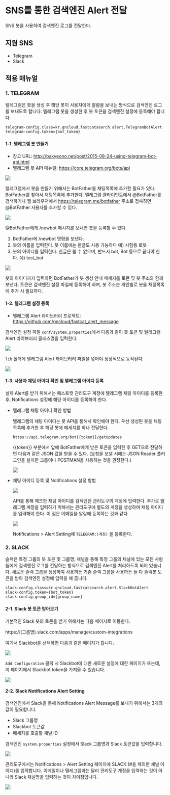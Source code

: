 # SNS를 통한 검색엔진 Alert 전달

SNS 봇을 사용하여 검색엔진 로그를 전달한다.

## 지원 SNS

- Telegram
- Slack

## 적용 매뉴얼

### 1. TELEGRAM

텔레그램은 봇을 생성 후 해당 봇이 사용자에게 알람을 보내는 방식으로 검색엔진 로그를 보내도록 합니다.
텔레그램 봇을 생성한 후 봇 토큰을 검색엔진 설정에 등록해야 합니다.

```
telegram-config.class=kr.gncloud.fastcatsearch.alert.TelegramBotAlert
telegram-config.token={bot_token}
```

#### 1-1. 텔레그램 봇 만들기

- 참고 URL: http://bakyeono.net/post/2015-08-24-using-telegram-bot-api.html
- 텔레그램 봇 API 매뉴얼: https://core.telegram.org/bots/api

![](https://raw.githubusercontent.com/gncloud/fastcat_alert_message/master/manual/img/img001.png)

텔레그램에서 봇을 만들기 위해서는 BotFather를 채팅목록에 추가할 필요가 있다. BotFather를 찾아서 채팅목록에 추가한다. 텔레그램 클라이언트에서 @BotFather를 검색하거나 웹 브라우저에서 https://telegram.me/botfather 주소로 접속하면 @BotFather 사용자를 추가할 수 있다.

![](https://raw.githubusercontent.com/gncloud/fastcat_alert_message/master/manual/img/img002.png)

@BotFather에게 /newbot 메시지를 보내면 봇을 등록할 수 있다.

1. BotFather에 /newbot 명령을 보낸다.
2. 봇의 이름을 입력한다. 봇 이름에는 한글도 사용 가능하다 예) 시험용 로봇
3. 봇의 아이디를 입력한다. 한글은 쓸 수 없으며, 반드시 bot, Bot 등으로 끝나야 한다. 예) test_bot

![](https://raw.githubusercontent.com/gncloud/fastcat_alert_message/master/manual/img/img003.png)

봇의 아이디까지 입력하면 BotFather가 봇 생성 안내 메세지를 토큰 및 봇 주소와 함께 보낸다. 토큰은 검색엔진 설정 파일에 등록해야 하며, 봇 주소는 개인별로 봇을 채팅목록에 추가 시 필요하다.

#### 1-2. 텔레그램 설정 등록

- 텔레그램 Alert 라이브러리 프로젝트: https://github.com/gncloud/fastcat_alert_message

검색엔진 설정 파일 ``conf/system.properties``에서 다음과 같이 봇 토큰 및 텔레그램 Alert 라이브러리 클래스명을 입력한다.

![](https://raw.githubusercontent.com/gncloud/fastcat_alert_message/master/manual/img/img004.png)

``lib`` 폴더에 텔레그램 Alert 라이브러리 파일을 넣어야 정상적으로 동작된다.

![](https://raw.githubusercontent.com/gncloud/fastcat_alert_message/master/manual/img/img005.png)

#### 1-3. 사용자 채팅 아이디 확인 및 텔레그램 아이디 등록

실제 Alert를 받기 위해서는 패스트캣 관리도구 계정에 텔레그램 채팅 아이디를 등록한 후, Notifications 설정에 해당 아이디를 등록해야 한다.

- 텔레그램 채팅 아이디 확인 방법

	텔레그램의 채팅 아이디는 봇 API를 통해서 확인해야 한다. 우선 생성된 봇을 채팅목록에 추가한 후 해당 봇에 메세지를 하나 전달한다.
    
    ``https://api.telegram.org/bot{{token}}/getUpdates``
    
    {{token}} 부분에서 앞에 BotFather에게 받은 토큰을 입력한 후 GET으로 전달하면 다음과 같은 JSON 값을 받을 수 있다.
    (요청을 보낼 시에는 JSON Reader 플러그인을 설치한 크롬이나 POSTMAN을 사용하는 것을 권장한다.)
    
    ![](https://raw.githubusercontent.com/gncloud/fastcat_alert_message/master/manual/img/img006.png)

- 채팅 아이디 등록 및 Notifications 설정 방법

	![](https://raw.githubusercontent.com/gncloud/fastcat_alert_message/master/manual/img/img007.png)

	API를 통해 체크한 채팅 아이디를 검색엔진 관리도구의 계정에 입력한다. 추가로 텔레그램 계정을 입력하기 위해서는 관리도구에 별도의 계정을 생성하여 채팅 아이디를 입력해야 한다. 이 점은 이메일을 알람에 등록하는 것과 같다.
    
    ![](https://raw.githubusercontent.com/gncloud/fastcat_alert_message/master/manual/img/img008.png)
    
    Notifications > Alert Setting에 ```TELEGRAM:(계정)``` 을 등록한다.

### 2. SLACK

슬랙은 특정 그룹의 봇 토큰 및 그룹명, 채널을 통해 특정 그룹의 채널에 있는 모든 사람들에게 검색엔진 로그를 전달하는 방식으로 검색엔진 Alert를 처리하도록 되어 있습니다.
새로운 슬랙 그룹을 생성하여 사용하든 기존 슬랙 그룹을 사용하든 둘 다 슬랙봇 토큰을 받아 검색엔진 설정에 입력을 해 줍니다.

```
slack-config.class=kr.gncloud.fastcatsearch.alert.SlackBotAlert
slack-config.token={bot_token}
slack-config.group_id={group_name}
```

#### 2-1. Slack 봇 토큰 받아오기

기본적인 Slack 봇의 토큰을 받기 위해서는 다음 페이지로 이동한다.

https://(그룹명).slack.com/apps/manage/custom-integrations

여기서 Slackbot을 선택하면 다음과 같은 페이지가 뜹니다.

![](https://raw.githubusercontent.com/gncloud/fastcat_alert_message/master/manual/img/img009.png)

```Add Configuration``` 클릭 시 Slackbot에 대한 새로운 설정에 대한 페이지가 뜨는데, 이 페이지에서 Slackbot token을 가져올 수 있습니다.

![](https://raw.githubusercontent.com/gncloud/fastcat_alert_message/master/manual/img/img010.png)

#### 2-2. Slack Notifications Alert Setting

검색엔진에서 Slack을 통해 Notifications Alert Message를 보내기 위해서는 3개의 값이 필요합니다.

- Slack 그룹명
- Slackbot 토큰값
- 메세지를 호출할 채널 ID

검색엔진 ```system.properties``` 설정에서 Slack 그룹명과 Slack 토큰값을 입력합니다.

![](https://raw.githubusercontent.com/gncloud/fastcat_alert_message/master/manual/img/img011.png)

관리도구에서는 Notifications > Alert Setting 페이지에 SLACK:(#을 제외한 채널 아이디)를 입력합니다. 이메일이나 텔레그램과는 달리 관리도구 계정을 입력하는 것이 아니라 Slack 채널명을 입력하는 것이 차이점입니다.

![](https://raw.githubusercontent.com/gncloud/fastcat_alert_message/master/manual/img/img012.png)
